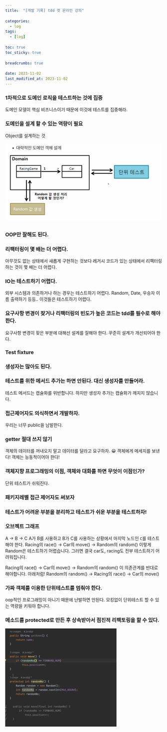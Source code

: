 ```yaml
---
title:  "[개발 기록] tdd 첫 온라인 강의"

categories:
  - log
tags:
  - [log]
  
toc: true
toc_sticky: true

breadcrumbs: true

date: 2023-11-02
last_modified_at: 2023-11-02
---
```


### 1차적으로 도메인 로직을 테스트하는 것에 집중 
도메인 모델이 핵심 비즈니스이기 때문에 이것에 테스트를 집중해라.

### 도메인을 설계 할 수 있는 역량이 필요
Object를 설계하는 것

![img.png](img.png)

### OOP만 잘해도 된다.

### 리팩터링이 몇 배는 더 어렵다.
아무것도 없는 상태에서 새롭게 구현하는 것보다
레거시 코드가 있는 상태에서 리팩터링하는 것이 몇 배는 더 어렵다.

### IO는 테스트하기 어렵다.
외부 시스템과 의존하거나 하는 경우는 테스트하기 어렵다.
Random, Date, 우승자 이름 출력하기 등등.. 이것들은 테스트하기 어렵다.

### 요구사항 변경이 잦거나 리팩터링의 빈도가 높은 코드는 tdd를 필수로 해야한다.
요구사항 변경이 잦은 부분에 대해선 설계를 잘해야 한다.
꾸준히 설계가 개선되어야 한다.

### Test fixture

### 생성자는 많아도 된다.

###  테스트를 위한 메서드 추가는 하면 안된다. 대신 생성자를 만들어라.
테스트 메서드는 캡슐화를 위반합니다.
하지만 생성자 추가는 캡슐화가 깨지지 않습니다.

### 접근제어자도 의식하면서 개발하자.
우리는 너무 public을 남발한다.

### getter 절대 쓰지 않기
객체의 데이터를 꺼내오지 말고 데이터를 달라고 요구하자.
😀 객체에게 메세지를 보낸다! 객체는 능동적이어야 한다!

### 객체지향 프로그래밍의 이점, 객체와 대화를 하면 무엇이 이점인가?
단위 테스트가 쉬워진다.

### 패키지레벨 접근 제어자도 써보자

### 테스트가 어려운 부분을 분리하고 테스트가 쉬운 부분을 테스트하자!

### 오브젝트 그래프
A -> B -> C 
A가 B를 사용하고 B가 C를 사용하는 상황에서 마지막 노드인 `C`를 테스트 해야 한다.
Racing의 race() -> Car의 move() -> Random의 random()
이렇게 Random은 테스트하기 어렵습니다.
그러면 결국 car도, racing도 전부 테스트하기 어려워집니다.

Racing의 race() -> Car의 move() -> Random의 random()
이 의존관계를 반대로 해야합니다. 아래처럼!
Random의 random() -> Racing의 race() -> Car의 move()


### 가짜 객체를 이용한 단위테스트를 멈춰야 한다.
oop적인 프로그래밍이 아니기 때문에 난발하면 안된다.
모킹없이 단위테스트 할 수 있는 역량을 키워야 합니다.

### 메소드를 protected로 만든 후 상속받아서 점진적 리팩토링을 할 수 있다.
![img_1.png](img_1.png)
